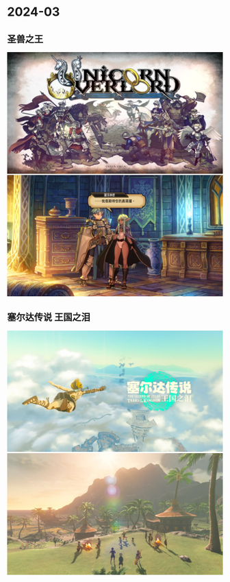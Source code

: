 # 2024-03
## 圣兽之王   
![](https://raw.githubusercontent.com/zqisme/picx-images-hosting/master/20240317/%E8%81%96%E7%8D%B8%E4%B9%8B%E7%8E%8B_2024-03-17_01-26-54.4qr2srumi3.webp)
![](https://raw.githubusercontent.com/zqisme/picx-images-hosting/master/20240317/%E8%81%96%E7%8D%B8%E4%B9%8B%E7%8E%8B_2024-03-16_02-07-34.51dwlwzqqb.webp)
## 塞尔达传说 王国之泪
![](https://raw.githubusercontent.com/zqisme/picx-images-hosting/master/20240421/0100f2c0115b6000_2024-03-29_16-03-09-332.5fkdrfvoou.webp)
![](https://raw.githubusercontent.com/zqisme/picx-images-hosting/master/20240421/0100f2c0115b6000_2024-04-19_12-10-25-349.73tqomrh9u.webp)